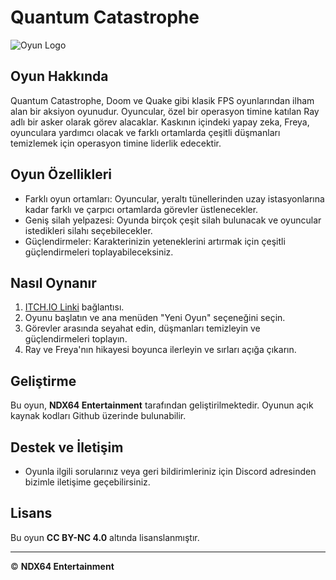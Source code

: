 # Quantum Catastrophe

![Oyun Logo](link-to-your-game-logo.png)

## Oyun Hakkında

Quantum Catastrophe, Doom ve Quake gibi klasik FPS oyunlarından ilham alan bir aksiyon oyunudur. Oyuncular, özel bir operasyon timine katılan Ray adlı bir asker olarak görev alacaklar. Kaskının içindeki yapay zeka, Freya, oyunculara yardımcı olacak ve farklı ortamlarda çeşitli düşmanları temizlemek için operasyon timine liderlik edecektir.

## Oyun Özellikleri

- Farklı oyun ortamları: Oyuncular, yeraltı tünellerinden uzay istasyonlarına kadar farklı ve çarpıcı ortamlarda görevler üstlenecekler.
- Geniş silah yelpazesi: Oyunda birçok çeşit silah bulunacak ve oyuncular istedikleri silahı seçebilecekler.
- Güçlendirmeler: Karakterinizin yeteneklerini artırmak için çeşitli güçlendirmeleri toplayabileceksiniz.

## Nasıl Oynanır

1. [ITCH.IO Linki]("https://github.com/Nekx86/Project-Quantum-Catastrophe/edit/main/README.md") bağlantısı.
2. Oyunu başlatın ve ana menüden "Yeni Oyun" seçeneğini seçin.
3. Görevler arasında seyahat edin, düşmanları temizleyin ve güçlendirmeleri toplayın.
4. Ray ve Freya'nın hikayesi boyunca ilerleyin ve sırları açığa çıkarın.

## Geliştirme

Bu oyun, **NDX64 Entertainment** tarafından geliştirilmektedir. Oyunun açık kaynak kodları Github üzerinde bulunabilir.

## Destek ve İletişim

- Oyunla ilgili sorularınız veya geri bildirimleriniz için Discord adresinden bizimle iletişime geçebilirsiniz.


## Lisans

Bu oyun **CC BY-NC 4.0** altında lisanslanmıştır.

---
© **NDX64 Entertainment**
